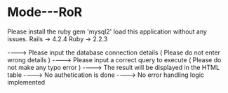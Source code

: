 # Mode---RoR

Please install the ruby gem 'mysql2' load this application without any issues.
Rails -> 4.2.4
Ruby -> 2.2.3

----> Please input the database connection details ( Please do not enter wrong details )
----> Please input a correct query to execute ( Please do not make any typo error ) 
----> The result will be displayed in the HTML table 
----> No authetication is done
----> No error handling logic implemented
